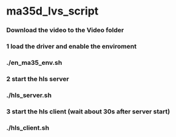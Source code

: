 # ma35d_lvs_script

### Download the video to the Video folder

### 1 load the driver and enable the enviroment
### ./en_ma35_env.sh
###
### 2 start the hls server
### ./hls_server.sh
###
### 3 start the hls client (wait about 30s after server start)
### ./hls_client.sh
